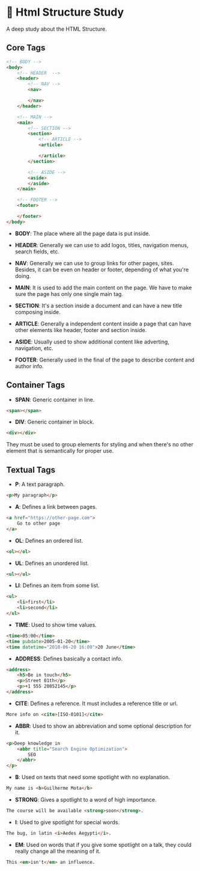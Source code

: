 # 📜  Html Structure Study
A deep study about the HTML Structure.

## Core Tags
```html
<!-- BODY -->
<body>
	<!-- HEADER  -->
	<header>
		<!-- NAV -->
		<nav>

		</nav>
	</header>

	<!-- MAIN -->
	<main>
		<!-- SECTION -->
		<section>
			<!-- ARTICLE -->
			<article>

			</article>
		</section>

		<!-- ASIDE -->
		<aside>
		</aside>
	</main>

	<!-- FOOTER -->
	<footer>

	</footer>
</body>
```
- **BODY**: The place where all the page data is put inside.

- **HEADER**: Generally we can use to add logos, titles, navigation menus, search fields, etc.

- **NAV**: Generally we can use to group links for other pages, sites. Besides, it can be even on header or footer, depending of what you're doing.

- **MAIN**: It is used to add the main content on the page. We have to make sure the page has only one single main tag.

- **SECTION**: It's a section inside a document and can have a new title composing inside.

- **ARTICLE**: Generally a independent content inside a page that can have other elements like header, footer and section inside.

- **ASIDE**: Usually used to show additional content like adverting, navigation, etc.

- **FOOTER**: Generally used  in the final of the page to describe content and author info.

## Container Tags

- **SPAN**: Generic container in line.
```html
<span></span>
```

- **DIV**: Generic container in block.
```html
<div></div>
```

They must be used to group elements for styling and when there's no other element that is semantically for proper use.

## Textual Tags

- **P**: A text paragraph.
```html
<p>My paragraph</p>
```

- **A**: Defines a link between pages.
```html
<a href="https://other-page.com">
	Go to other page
</a>
```

- **OL**: Defines an ordered list.
```html
<ol></ol>
```

- **UL**: Defines an unordered list.
```html
<ul></ul>
```

- **LI**: Defines an item from some list.
```html
<ul>
	<li>first</li>
	<li>second</li>
</ul>
```

- **TIME**: Used to show time values.
```html
<time>05:00</time>
<time pubdate>2005-01-20</time>
<time datetime="2010-06-20 16:00">20 June</time>
```

- **ADDRESS**: Defines basically a contact info.
```html
<address>
	<h5>Be in touch</h5>
	<p>Street 01th</p>
	<p>+1 555 20852145</p>
</address>
```

- **CITE**: Defines a reference. It must includes a reference title or url.
```html
More info on <cite>[ISO-0101]</cite>
```

- **ABBR**: Used to show an abbreviation and some optional description for it.
```html
<p>Deep knowledge in
	<abbr title="Search Engine Optimization">
		SEO
	</abbr>
</p>
```

- **B**: Used on texts that need some spotlight with no explanation.
```html
My name is <b>Guilherme Mota</b>
```

- **STRONG**: Gives a spotlight to a word of high importance.
```html
The course will be available <strong>soon</strong>.
```

- **I**: Used to give spotlight for special words.
```html
The bug, in latin <i>Aedes Aegypti</i>.
```

- **EM**: Used on words that if you give some spotlight on a talk, they could really change all the meaning of it.
```html
This <em>isn't</em> an influence.
```